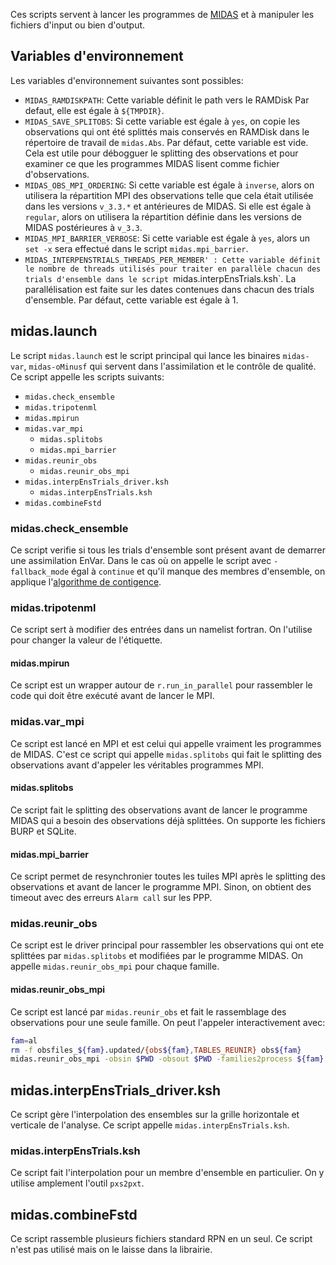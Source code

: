 Ces scripts servent à lancer les programmes de
[MIDAS](https://gitlab.science.gc.ca/atmospheric-data-assimilation/midas)
et à manipuler les fichiers d'input ou bien d'output.

## Variables d'environnement

Les variables d'environnement suivantes sont possibles:
 * `MIDAS_RAMDISKPATH`: Cette variable définit le path vers le RAMDisk
   Par defaut, elle est égale à `${TMPDIR}`.
 * `MIDAS_SAVE_SPLITOBS`: Si cette variable est égale à `yes`, on
   copie les observations qui ont été splittés mais conservés en
   RAMDisk dans le répertoire de travail de `midas.Abs`.  Par défaut,
   cette variable est vide.  Cela est utile pour débogguer le
   splitting des observations et pour examiner ce que les programmes
   MIDAS lisent comme fichier d'observations.
 * `MIDAS_OBS_MPI_ORDERING`: Si cette variable est égale à `inverse`,
   alors on utilisera la répartition MPI des observations telle que
   cela était utilisée dans les versions `v_3.3.*` et antérieures de
   MIDAS.  Si elle est égale à `regular`, alors on utilisera la
   répartition définie dans les versions de MIDAS postérieures à
   `v_3.3`.
 * `MIDAS_MPI_BARRIER_VERBOSE`: Si cette variable est égale à `yes`,
   alors un `set -x` sera effectué dans le script `midas.mpi_barrier`.
 * `MIDAS_INTERPENSTRIALS_THREADS_PER_MEMBER' : Cette variable définit le
   nombre de threads utilisés pour traiter en parallèle chacun des
   trials d'ensemble dans le script `midas.interpEnsTrials.ksh`.  La
   parallélisation est faite sur les dates contenues dans chacun des
   trials d'ensemble.  Par défaut, cette variable est égale à 1.

## midas.launch

Le script `midas.launch` est le script principal qui lance les
binaires `midas-var`, `midas-oMinusf` qui servent dans l'assimilation
et le contrôle de qualité.  Ce script appelle les scripts suivants:
 * `midas.check_ensemble`
 * `midas.tripotenml`
 * `midas.mpirun`
 * `midas.var_mpi`
   * `midas.splitobs`
   * `midas.mpi_barrier`
 * `midas.reunir_obs`
   * `midas.reunir_obs_mpi`
 * `midas.interpEnsTrials_driver.ksh`
   * `midas.interpEnsTrials.ksh`
 * `midas.combineFstd`

### midas.check_ensemble

Ce script verifie si tous les trials d'ensemble sont présent avant de
demarrer une assimilation EnVar.  Dans le cas où on appelle le script
avec `-fallback_mode` égal à `continue` et qu'il manque des membres
d'ensemble, on applique l'[algorithme de
contigence](https://wiki.cmc.ec.gc.ca/wiki/RPN-AD/Ensemble_contingency/FullDescription).

### midas.tripotenml

Ce script sert à modifier des entrées dans un namelist fortran.  On
l'utilise pour changer la valeur de l'étiquette.

#### midas.mpirun

Ce script est un wrapper autour de `r.run_in_parallel` pour rassembler
le code qui doit être exécuté avant de lancer le MPI.

### midas.var_mpi

Ce script est lancé en MPI et est celui qui appelle vraiment les
programmes de MIDAS.  C'est ce script qui appelle `midas.splitobs` qui
fait le splitting des observations avant d'appeler les véritables
programmes MPI.

#### midas.splitobs

Ce script fait le splitting des observations avant de lancer le
programme MIDAS qui a besoin des observations déjà splittées.  On
supporte les fichiers BURP et SQLite.

#### midas.mpi_barrier

Ce script permet de resynchronier toutes les tuiles MPI après le
splitting des observations et avant de lancer le programme MPI.
Sinon, on obtient des timeout avec des erreurs `Alarm call` sur les
PPP.

### midas.reunir_obs

Ce script est le driver principal pour rassembler les observations qui
ont ete splittées par `midas.splitobs` et modifiées par le programme
MIDAS.  On appelle `midas.reunir_obs_mpi` pour chaque famille.

#### midas.reunir_obs_mpi

Ce script est lancé par `midas.reunir_obs` et fait le rassemblage des
observations pour une seule famille.
On peut l'appeler interactivement avec:
```bash
fam=al
rm -f obsfiles_${fam}.updated/{obs${fam},TABLES_REUNIR} obs${fam}
midas.reunir_obs_mpi -obsin $PWD -obsout $PWD -families2process ${fam}
```

## midas.interpEnsTrials_driver.ksh

Ce script gère l'interpolation des ensembles sur la grille horizontale
et verticale de l'analyse.  Ce script appelle
`midas.interpEnsTrials.ksh`.

### midas.interpEnsTrials.ksh

Ce script fait l'interpolation pour un membre d'ensemble en
particulier.  On y utilise amplement l'outil `pxs2pxt`.

## midas.combineFstd

Ce script rassemble plusieurs fichiers standard RPN en un seul.  Ce
script n'est pas utilisé mais on le laisse dans la librairie.
